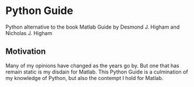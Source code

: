 # Python Guide
Python alternative to the book Matlab Guide by Desmond J. Higham and Nicholas J. Higham

## Motivation
Many of my opinions have changed as the years go by. But one that has remain static is my disdain for Matlab. This Python Guide is a culmination of my knowledge of Python, but also the contempt I hold for Matlab.
